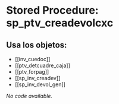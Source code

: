 # Stored Procedure: sp_ptv_creadevolcxc

## Usa los objetos:
- [[inv_cuedoc]]
- [[ptv_detcuadre_caja]]
- [[ptv_forpag]]
- [[sp_inv_creadev]]
- [[sp_inv_devol_gen]]

*No code available.*
